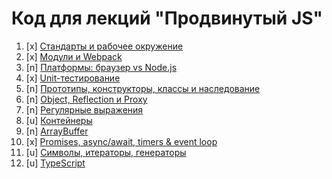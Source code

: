 # Код для лекций "Продвинутый JS"

1. [x] [Стандарты и рабочее окружение](workspace)
1. [x] [Модули и Webpack](modules)
1. [n] [Платформы: браузер vs Node.js](platforms)
1. [x] [Unit-тестирование](test-ci)
1. [n] [Прототипы, конструкторы, классы и наследование](oop)
1. [n] [Object, Reflection и Proxy](advanced)
1. [n] [Регулярные выражения](regex)
1. [u] [Контейнеры](containers)
1. [n] [ArrayBuffer](arraybuffer)
1. [x] [Promises, async/await, timers & event loop](async)
1. [u] [Символы, итераторы, генераторы](symbols-iterators-generators)
1. [u] [TypeScript](typescript)
